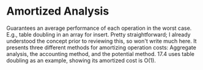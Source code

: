 # Amortized Analysis

Guarantees an average performance of each operation in the worst case. E.g., table doubling in an array for insert. Pretty straightforward; I already understood the concept prior to reviewing this, so won't write much here. It presents three different methods for amortizing operation costs: Aggregate analysis, the accounting method, and the potential method. 17.4 uses table doubling as an example, showing its amortized cost is O(1).
